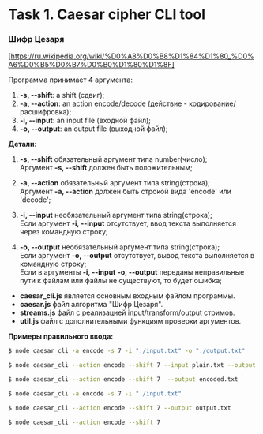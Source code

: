# Task 1. Caesar cipher CLI tool

### Шифр Цезаря

[https://ru.wikipedia.org/wiki/%D0%A8%D0%B8%D1%84%D1%80_%D0%A6%D0%B5%D0%B7%D0%B0%D1%80%D1%8F]

Программа принимает 4 аргумента:

1.  **-s, --shift**: a shift (сдвиг);
2.  **-a, --action**: an action encode/decode (действие - кодирование/расшифровка);
3.  **-i, --input**: an input file (входной файл);
4.  **-o, --output**: an output file (выходной файл);

**Детали:**

1. **-s, --shift** обязательный аргумент типа number(число);  
Аргумент **-s, --shift** должен быть положительным;

2. **-a, --action** обязательный аргумент типа string(строка);  
   Аргумент **-a, --action** должен быть строкой вида 'encode' или 'decode';

3. **-i, --input** необязательный аргумент типа string(строка);  
   Если аргумент **-i, --input** отсутствует, ввод текста выполняется через командную строку;
4. **-o, --output** необязательный аргумент типа string(строка);  
   Если аргумент **-o, --output** отсутствует, вывод текста выполняется в командную строку;  
   Если в аргументы **-i, --input** **-o, --output** переданы неправильные пути к файлам или файлы не существуют, то будет ошибка;

- **caesar_cli.js** является основным входным файлом программы.
- **caesar.js** файл алгоритма "Шифр Цезаря".
- **streams.js** файл с реализацией input/transform/output стримов.
- **util.js** файл с дополнительными функциям проверки аргументов.

**Примеры правильного ввода:**

```bash
$ node caesar_cli -a encode -s 7 -i "./input.txt" -o "./output.txt"
```

```bash
$ node caesar_cli --action encode --shift 7 --input plain.txt --output encoded.txt
```

```bash
$ node caesar_cli --action encode --shift 7  --output encoded.txt
```

```bash
$ node caesar_cli -a encode -s 7 -i "./input.txt"
```

```bash
$ node caesar_cli --action encode --shift 7 --output output.txt
```

```bash
$ node caesar_cli --action encode --shift 7
```

